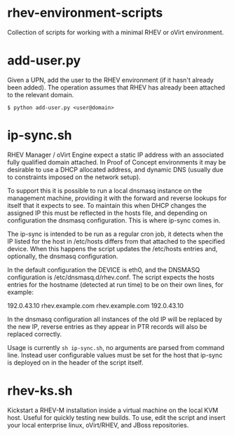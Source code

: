 rhev-environment-scripts
========================

Collection of scripts for working with a minimal RHEV or oVirt environment.

add-user.py
===========

Given a UPN, add the user to the RHEV environment (if it hasn't already been added). The operation assumes that RHEV has already been attached to the relevant domain.

    $ python add-user.py <user@domain>

ip-sync.sh
==========

RHEV Manager / oVirt Engine expect a static IP address with an associated fully
qualified domain attached. In Proof of Concept environments it may be desirable
to use a DHCP allocated address, and dynamic DNS (usually due to constraints 
imposed on the network setup).

To support this it is possible to run a local dnsmasq instance on the 
management machine, providing it with the forward and reverse lookups for itself
that it expects to see. To maintain this when DHCP changes the assigned IP this
must be reflected in the hosts file, and depending on configuration the dnsmasq
configuration. This is where ip-sync comes in.

The ip-sync is intended to be run as a regular cron job, it detects when the IP
listed for the host in /etc/hosts differs from that attached to the specified
device. When this happens the script updates the /etc/hosts entries and, 
optionally, the dnsmasq configuration.

In the default configuration the DEVICE is eth0, and the DNSMASQ configuration 
is /etc/dnsmasq.d/rhev.conf. The script expects the hosts entries for the 
hostname (detected at run time) to be on their own lines, for example:

192.0.43.10 rhev.example.com
rhev.example.com 192.0.43.10

In the dnsmasq configuration all instances of the old IP will be replaced by the 
new IP, reverse entries as they appear in PTR records will also be replaced
correctly.

Usage is currently `sh ip-sync.sh`, no arguments are parsed from command line. 
Instead user configurable values must be set for the host that ip-sync is 
deployed on in the header of the script itself.

rhev-ks.sh
==========

Kickstart a RHEV-M installation inside a virtual machine on the local KVM host. Useful for quickly testing new builds. To use, edit the script and insert your local enterprise linux, oVirt/RHEV, and JBoss repositories.
